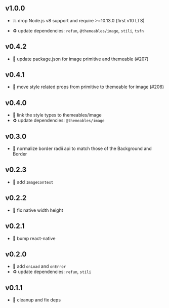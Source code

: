 ## v1.0.0

* 💥 drop Node.js v8 support and require >=10.13.0 (first v10 LTS)

* ♻️ update dependencies: `refun`, `@themeables/image`, `stili`, `tsfn`

## v0.4.2

* 🐞 update package.json for image primitive and themeable (#207)

## v0.4.1

* 🐞 move style related props from primitive to themeable for image (#206)

## v0.4.0

* 🌱 link the style types to themeables/image
* ♻️ update dependencies: `@themeables/image`

## v0.3.0

* 🌱 normalize border radii api to match those of the Background and Border

## v0.2.3

* 🐞 add `ImageContext`

## v0.2.2

* 🐞 fix native width height

## v0.2.1

* 🐞 bump react-native

## v0.2.0

* 🐞 add `onLoad` and `onError`
* ♻️ update dependencies: `refun`, `stili`

## v0.1.1

* 🐞 cleanup and fix deps
